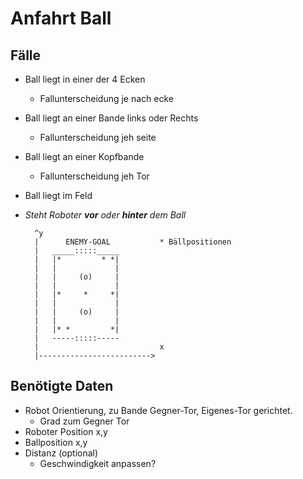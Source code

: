 # Anfahrt Ball

## Fälle
- Ball liegt in einer der 4 Ecken
	- Fallunterscheidung je nach ecke
- Ball liegt an einer Bande links oder Rechts
	- Fallunterscheidung jeh seite
- Ball liegt an einer Kopfbande
	- Fallunterscheidung jeh Tor
- Ball liegt im Feld
- _Steht Roboter __vor__ oder __hinter__ dem Ball_

		^y
		|	   ENEMY-GOAL			* Bällpositionen
		|	_____:::::_____			
		|	|*         * *|
		|	|             |
		|	|     (o)     |
		|	|             |
		|	|*     *     *| 
		|	|             |
		|	|     (o)     |
		|	|             |
		|	|* *         *|
		|	-----:::::-----		
		|							x
		|------------------------->
		
		
## Benötigte Daten

- Robot Orientierung, zu Bande Gegner-Tor, Eigenes-Tor gerichtet.
	- Grad zum Gegner Tor
- Roboter Position x,y
- Ballposition x,y
- Distanz (optional)
	- Geschwindigkeit anpassen?
	 
		